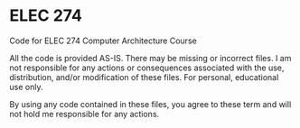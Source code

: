 # ELEC 274
Code for ELEC 274 Computer Architecture Course

All the code is provided AS-IS. There may be missing or incorrect files. I am not responsible for any actions or consequences  associated with the use, distribution, and/or modification of these files. For personal, educational use only.

By using any code contained in these files, you agree to these term and will not hold me responsible for any actions.
